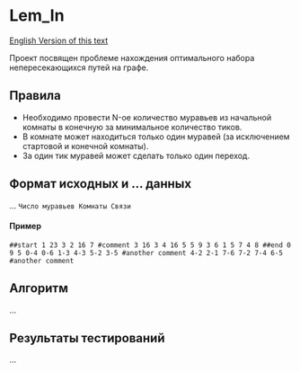 # Lem_In
[English Version of this text](README.md)

Проект посвящен проблеме нахождения оптимального набора непересекающихся путей на графе.
## Правила
* Необходимо провести N-ое количество муравьев из начальной комнаты в конечную за минимальное количество тиков.
* В комнате может находиться только один муравей (за исключением стартовой и конечной комнаты).
* За один тик муравей может сделать только один переход.

## Формат исходных и ... данных
...
`Число муравьев
Комнаты
Связи`

#### Пример
`##start
1 23 3
2 16 7
#comment
3 16 3
4 16 5
5 9 3
6 1 5
7 4 8
##end
0 9 5
0-4
0-6
1-3
4-3
5-2
3-5
#another comment
4-2
2-1
7-6
7-2
7-4
6-5
#another comment`

## Алгоритм
...

## Результаты тестирований
...

